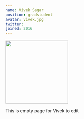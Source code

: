 ```yaml
---
name: Vivek Sagar
position: gradstudent
avatar: vivek.jpg
twitter:
joined: 2016
---
```


<img width="200" src="{{site.baseurl}}/images/people/{{page.avatar}}" data-action="zoom">

This is empty page for Vivek to edit
